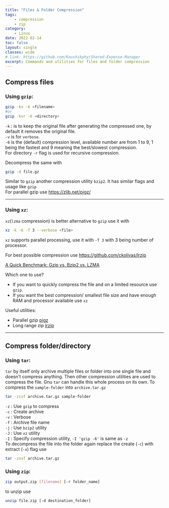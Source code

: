```yaml
---
title: "Files & Folder Compression"
tags: 
    - compression
    - zip
category:
    - Linux
date: 2022-02-14
toc: false
layout: single
classes: wide
# link: https://github.com/Koushikphy/Shared-Expense-Manager
excerpt: Commands and utilities for files and folder compression
---
```

## Compress files
### Using `gzip`: 

```bash
gzip -kv -6 <filename>
#or
gzip -kvr -6 <directory>
```
`-k` : is to keep the original file after generating the compressed one, by default it removes the original file.   
`-v` is for `verbose`.   
`-6` is the (default) compression level, available number are from 1 to 9, 1 being the fastest and 9 meaning the best/slowest compression.   
For directory `-r` flag is used for recursive compression.  

Decompress the same with 
```bash
gzip -d file.gz
```

Similar to `gzip` another compression utility `bzip2`. It has similar flags and usage like `gzip`  
For parallel gzip use https://zlib.net/pigz/  



---
### Using `xz`:  
`xz`(`lzma` compression) is better alternative to `gzip` use it with 
```bash
xz -k -6 -T 3 --verbose <file>
```
`xz` supports parallel processing, use it with `-T 3` with 3 being number of processor.  

For best possible compression use https://github.com/ckolivas/lrzip  

[A Quick Benchmark: Gzip vs. Bzip2 vs. LZMA](https://tukaani.org/lzma/benchmarks.html)  

Which one to use?  
* If you want to quickly compress the file and on a limited resource use `gzip`. 
* If you want the best compression/ smallest file size and have enough RAM and processor available use `xz`  

Useful utilities:  
* Parallel gzip [pigz](https://zlib.net/pigz/)
* Long range zip [lrzip](https://github.com/ckolivas/lrzip)

---
## Compress folder/directory  
### Using `tar`:   
`tar` by itself only archive multiple files or folder into one single file and doesn't compress anything. Then other compression utilities are used to compress the file. Gnu `tar` can handle this whole process on its own. To compress the `sample-folder` into `archive.tar.gz`
```bash
tar -zcvf archive.tar.gz sample-folder
```
`-z` : Use `gzip` to compress  
`-c` : Create archive  
`-v` : Verbose  
`-f` : Archive file name  
`-j` : Use `bzip2` utility  
`-J` : Use `xz` utility  
`-I` : Specify compression utility, `-I 'gzip -6'` is same as `-z`  
To decompress the file into the folder again replace the create (`-c`) with extract (`-x`) flag use
```bash
tar -zxvf archive.tar.gz
```  


### Using `zip`:  
```bash
zip output.zip [filename] [-r folder_name]
```
to unzip use  
```bash
unzip file.zip [-d destination_folder]
```
